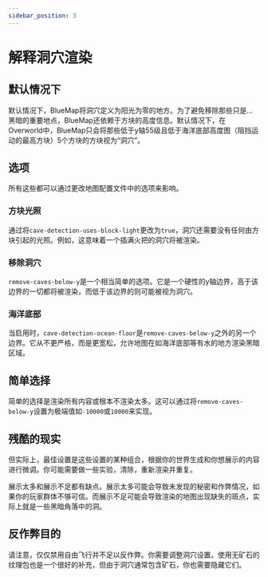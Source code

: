 ```yaml
---
sidebar_position: 3
---
```


# 解释洞穴渲染

## 默认情况下

默认情况下，BlueMap将洞穴定义为阳光为零的地方。为了避免移除那些只是...黑暗的重要地点，BlueMap还依赖于方块的高度信息。默认情况下，在Overworld中，BlueMap只会将那些低于y轴55级且低于海洋底部高度图（阻挡运动的最高方块）5个方块的方块视为“洞穴”。

## 选项

所有这些都可以通过更改地图配置文件中的选项来影响。

### 方块光照

通过将`cave-detection-uses-block-light`更改为`true`，洞穴还需要没有任何由方块引起的光照。例如，这意味着一个插满火把的洞穴将被渲染。

### 移除洞穴

`remove-caves-below-y`是一个相当简单的选项。它是一个硬性的y轴边界，高于该边界的一切都将被渲染，而低于该边界的则可能被视为洞穴。

### 海洋底部

当启用时，`cave-detection-ocean-floor`是`remove-caves-below-y`之外的另一个边界。它从不更严格，而是更宽松，允许地图在如海洋底部等有水的地方渲染黑暗区域。

## 简单选择

简单的选择是渲染所有内容或根本不渲染太多。这可以通过将`remove-caves-below-y`设置为极端值如`-10000`或`10000`来实现。

## 残酷的现实

但实际上，最佳设置是这些设置的某种组合，根据你的世界生成和你想展示的内容进行微调。你可能需要做一些实验，清除，重新渲染并重复。

展示太多和展示不足都有缺点。展示太多可能会导致未发现的秘密和作弊情况，如果你的玩家群体不够可信。而展示不足可能会导致渲染的地图出现缺失的斑点，实际上就是一些黑暗角落中的洞。

## 反作弊目的

请注意，仅仅禁用自由飞行并不足以反作弊。你需要调整洞穴设置。使用无矿石的纹理包也是一个很好的补充，但由于洞穴通常包含矿石，你也需要隐藏它们。